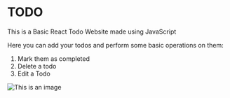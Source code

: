 # TODO

This is a Basic React Todo Website made using JavaScript

Here you can add your todos and perform some basic operations on them:
1. Mark them as completed
2. Delete a todo
3. Edit a Todo

![This is an image](https://github.com/Sanjeevani15/TODO-using-JS/image.png)
